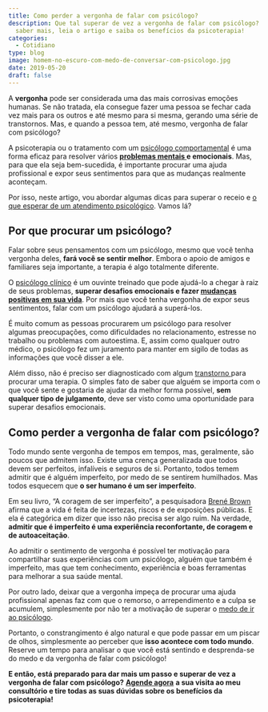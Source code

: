 ```yaml
---
title: Como perder a vergonha de falar com psicólogo?
description: Que tal superar de vez a vergonha de falar com psicólogo? Para
  saber mais, leia o artigo e saiba os benefícios da psicoterapia!
categories:
  - Cotidiano
type: blog
image: homem-no-escuro-com-medo-de-conversar-com-psicologo.jpg
date: 2019-05-20
draft: false
---
```


A **vergonha** pode ser considerada uma das mais corrosivas emoções humanas. Se não tratada, ela consegue fazer uma pessoa se fechar cada vez mais para os outros e até mesmo para si mesma, gerando uma série de transtornos. Mas, e quando a pessoa tem, até mesmo, vergonha de falar com psicólogo?

A psicoterapia ou o tratamento com um [psicólogo comportamental](https://yuribusin.com.br/) é uma forma eficaz para resolver vários **[problemas mentais ](/quais-sao-as-caracteristicas-de-uma-pessoa-com-transtorno-bipolar/)e emocionais**. Mas, para que ela seja bem-sucedida, é importante procurar uma ajuda profissional e expor seus sentimentos para que as mudanças realmente aconteçam.

Por isso, neste artigo, vou abordar algumas dicas para superar o receio e [o que esperar de um atendimento psicológico](/o-que-esperar-de-um-atendimento-psicologico/). Vamos lá?

## **Por que procurar um psicólogo?**

Falar sobre seus pensamentos com um psicólogo, mesmo que você tenha vergonha deles, **fará você se sentir melhor**. Embora o apoio de amigos e familiares seja importante, a terapia é algo totalmente diferente.

O [psicólogo clínico](/pra-que-serve-um-psicologo-clinico/) é um ouvinte treinado que pode ajudá-lo a chegar à raiz de seus problemas, **superar desafios emocionais e fazer [mudanças positivas em sua vida](/por-que-uma-pessoa-com-insonia-deve-procurar-um-psicologo/)**. Por mais que você tenha vergonha de expor seus sentimentos, falar com um psicólogo ajudará a superá-los.

É muito comum as pessoas procurarem um psicólogo para resolver algumas preocupações, como dificuldades no relacionamento, estresse no trabalho ou problemas com autoestima. E, assim como qualquer outro médico, o psicólogo fez um juramento para manter em sigilo de todas as informações que você disser a ele.

Além disso, não é preciso ser diagnosticado com algum [transtorno ](/deficit-de-atencao-e-hiperatividade-em-adultos-conheca-as-causas-e-sintomas/)para procurar uma terapia. O simples fato de saber que alguém se importa com o que você sente e gostaria de ajudar da melhor forma possível, **sem qualquer tipo de julgamento**, deve ser visto como uma oportunidade para superar desafios emocionais.

## **Como perder a vergonha de falar com psicólogo?**

Todo mundo sente vergonha de tempos em tempos, mas, geralmente, são poucos que admitem isso. Existe uma crença generalizada que todos devem ser perfeitos, infalíveis e seguros de si. Portanto, todos temem admitir que é alguém imperfeito, por medo de se sentirem humilhados. Mas todos esquecem que **o ser humano é um ser imperfeito**.

Em seu livro, “A coragem de ser imperfeito”, a pesquisadora [Brené Brown](https://www.ted.com/talks/brene_brown_on_vulnerability?language=pt) afirma que a vida é feita de incertezas, riscos e de exposições públicas. E ela é categórica em dizer que isso não precisa ser algo ruim. Na verdade, **admitir que é imperfeito é uma experiência reconfortante, de coragem e de autoaceitação**.

Ao admitir o sentimento de vergonha é possível ter motivação para compartilhar suas experiências com um psicólogo, alguém que também é imperfeito, mas que tem conhecimento, experiência e boas ferramentas para melhorar a sua saúde mental.

Por outro lado, deixar que a vergonha impeça de procurar uma ajuda profissional apenas faz com que o remorso, o arrependimento e a culpa se acumulem, simplesmente por não ter a motivação de superar o [medo de ir ao psicólogo](/medo-de-ir-ao-psicologo-confira-6-motivos-para-fazer-terapia/).

Portanto, o constrangimento é algo natural e que pode passar em um piscar de olhos, simplesmente ao perceber que **isso acontece com todo mundo**. Reserve um tempo para analisar o que você está sentindo e desprenda-se do medo e da vergonha de falar com psicólogo!

**E então, está preparado para dar mais um passo e superar de vez a vergonha de falar com psicólogo?** **[Agende agora](/contato/)** **a sua visita ao meu consultório e tire todas as suas dúvidas sobre os benefícios da psicoterapia!**

